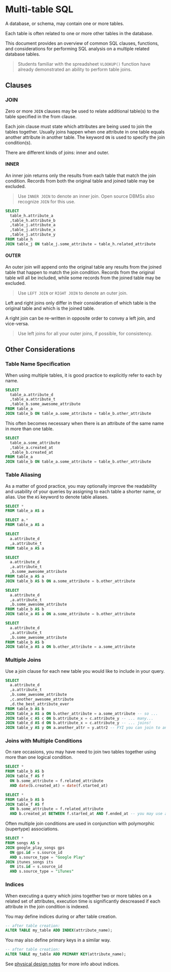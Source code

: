 # Multi-table SQL

A database, or schema, may contain one or more tables.

Each table is often related to one or more other tables in the database.

This document provides an overview of common SQL clauses, functions, and considerations for performing SQL analysis on a multiple related database tables.

> Students familiar with the spreadsheet `VLOOKUP()` function have already demonstrated an ability to perform table joins.

## Clauses

### JOIN

Zero or more `JOIN` clauses may be used to relate additional table(s) to the table specified in the from clause.

Each join clause must state which attributes are being used to join the tables together. Usually joins happen when one attribute in one table equals another attribute in another table. The keyword `ON` is used to specify the join condition(s).

There are different kinds of joins: inner and outer.

#### INNER

An inner join returns only the results from each table that match the join condition.
 Records from both the original table and joined table may be excluded.

> Use `INNER JOIN` to denote an inner join. Open source DBMSs also recognize `JOIN` for this use.

```` sql
SELECT
  table_h.attribute_a
  ,table_h.attribute_b
  ,table_j.attribute_a
  ,table_j.attribute_x
  ,table_j.attribute_y
FROM table_h
JOIN table_j ON table_j.some_attribute = table_h.related_attribute
````

#### OUTER

An outer join will append onto the original table any results from the joined table that happen to match the join condition.
 Records from the original table will all be included, while some records from the joined table may be excluded.

> Use `LEFT JOIN` or `RIGHT JOIN` to denote an outer join.

Left and right joins only differ in their consideration of which table is the original table
 and which is the joined table.

A right join can be re-written in opposite order to convey a left join, and vice-versa.

> Use left joins for all your outer joins, if possible, for consistency.

## Other Considerations

### Table Name Specification

When using multiple tables, it is good practice to explicitly refer to each by name.

```` sql
SELECT
  table_a.attribute_d
  ,table_a.attribute_t
  ,table_b.some_awesome_attribute
FROM table_a
JOIN table_b ON table_a.some_attribute = table_b.other_attribute
````

This often becomes necessary when there is an attribute of the same name in more than one table.

```` sql
SELECT
  table_a.some_attribute
  ,table_a.created_at
  ,table_b.created_at
FROM table_a
JOIN table_b ON table_a.some_attribute = table_b.other_attribute
````

### Table Aliasing

As a matter of good practice, you may optionally improve the readability and usability of your queries by assigning to each table a shorter name, or alias.
Use the `AS` keyword to denote table aliases.

```` sql
SELECT *
FROM table_a AS a
````

```` sql
SELECT a.*
FROM table_a AS a
````

```` sql
SELECT
  a.attribute_d
  ,a.attribute_t
FROM table_a AS a
````

```` sql
SELECT
  a.attribute_d
  ,a.attribute_t
  ,b.some_awesome_attribute
FROM table_a AS a
JOIN table_b AS b ON a.some_attribute = b.other_attribute
````

```` sql
SELECT
  a.attribute_d
  ,a.attribute_t
  ,b.some_awesome_attribute
FROM table_b AS b
JOIN table_a AS a ON a.some_attribute = b.other_attribute
````

```` sql
SELECT
  a.attribute_d
  ,a.attribute_t
  ,b.some_awesome_attribute
FROM table_b AS b
JOIN table_a AS a ON b.other_attribute = a.some_attribute
````

### Multiple Joins

Use a join clause for each new table you would like to include in your query.

```` sql
SELECT
  a.attribute_d
  ,a.attribute_t
  ,b.some_awesome_attribute
  ,c.another_awesome_attribute
  ,d.the_best_attribute_ever
FROM table_b AS b
JOIN table_a AS a ON b.other_attribute = a.some_attribute -- so ...
JOIN table_c AS c ON b.attribute_x = c.attribute_y -- ... many...
JOIN table_d AS d ON b.attribute_x = c.attribute_y -- ... joins!
JOIN table_y AS y ON a.another_attr = y.attr2 -- FYI you can join to any table in any order, just make sure your join conditions are correct.
````

### Joins with Multiple Conditions

On rare occasions, you may have need to join two tables together using more than one logical condition.

```` sql
SELECT *
FROM table_b AS b
JOIN table_f AS f
  ON b.some_attribute = f.related_attribute
  AND date(b.created_at) = date(f.started_at)
````

```` sql
SELECT *
FROM table_b AS b
JOIN table_f AS f
  ON b.some_attribute = f.related_attribute
  AND b.created_at BETWEEN f.started_at AND f.ended_at -- you may use any logical operator in a join condition, however equality is the most common
````

Often multiple join conditions are used in conjunction with polymorphic (supertype) associations.

```` sql
SELECT *
FROM songs AS s
JOIN google_play_songs gps
  ON gps.id = s.source_id
  AND s.source_type = "Google Play"
JOIN itunes_songs its
  ON its.id = s.source_id
  AND s.source_type = "iTunes"
````

### Indices

When executing a query which joins together two or more tables on a related set of attributes, execution time is significantly descreased if each attribute in the join condition is indexed.

You may define indices during or after table creation.

```` sql
-- after table creation:
ALTER TABLE my_table ADD INDEX(attribute_name);
````

You may also define primary keys in a similar way.

```` sql
-- after table creation:
ALTER TABLE my_table ADD PRIMARY KEY(attribute_name);
````

See [physical design notes](/notes/relational-databases/physical-design.md) for more info about indices.
